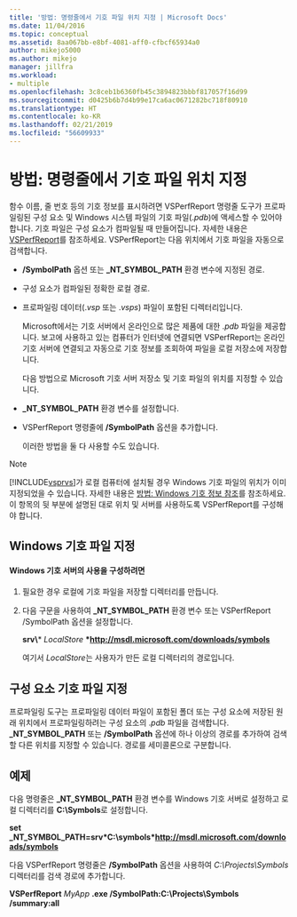 ```yaml
---
title: '방법: 명령줄에서 기호 파일 위치 지정 | Microsoft Docs'
ms.date: 11/04/2016
ms.topic: conceptual
ms.assetid: 8aa067bb-e8bf-4081-aff0-cfbcf65934a0
author: mikejo5000
ms.author: mikejo
manager: jillfra
ms.workload:
- multiple
ms.openlocfilehash: 3c8ceb1b6360fb45c3894823bbbf817057f16d99
ms.sourcegitcommit: d0425b6b7d4b99e17ca6ac0671282bc718f80910
ms.translationtype: HT
ms.contentlocale: ko-KR
ms.lasthandoff: 02/21/2019
ms.locfileid: "56609933"
---
```

# <a name="how-to-specify-symbol-file-locations-from-the-command-line"></a>방법: 명령줄에서 기호 파일 위치 지정
함수 이름, 줄 번호 등의 기호 정보를 표시하려면 VSPerfReport 명령줄 도구가 프로파일링된 구성 요소 및 Windows 시스템 파일의 기호 파일(.*pdb*)에 액세스할 수 있어야 합니다. 기호 파일은 구성 요소가 컴파일될 때 만들어집니다. 자세한 내용은 [VSPerfReport](../profiling/vsperfreport.md)를 참조하세요. VSPerfReport는 다음 위치에서 기호 파일을 자동으로 검색합니다.

- **/SymbolPath** 옵션 또는 **_NT_SYMBOL_PATH** 환경 변수에 지정된 경로.

- 구성 요소가 컴파일된 정확한 로컬 경로.

- 프로파일링 데이터(.*vsp* 또는 .*vsps*) 파일이 포함된 디렉터리입니다.

  Microsoft에서는 기호 서버에서 온라인으로 많은 제품에 대한 .*pdb* 파일을 제공합니다. 보고에 사용하고 있는 컴퓨터가 인터넷에 연결되면 VSPerfReport는 온라인 기호 서버에 연결되고 자동으로 기호 정보를 조회하여 파일을 로컬 저장소에 저장합니다.

  다음 방법으로 Microsoft 기호 서버 저장소 및 기호 파일의 위치를 지정할 수 있습니다.

- **_NT_SYMBOL_PATH** 환경 변수를 설정합니다.

- VSPerfReport 명령줄에 **/SymbolPath** 옵션을 추가합니다.

  이러한 방법을 둘 다 사용할 수도 있습니다.

> [!NOTE]
>  [!INCLUDE[vsprvs](../code-quality/includes/vsprvs_md.md)]가 로컬 컴퓨터에 설치될 경우 Windows 기호 파일의 위치가 이미 지정되었을 수 있습니다. 자세한 내용은 [방법: Windows 기호 정보 참조](../profiling/how-to-reference-windows-symbol-information.md)를 참조하세요. 이 항목의 뒷 부분에 설명된 대로 위치 및 서버를 사용하도록 VSPerfReport를 구성해야 합니다.

## <a name="specify-windows-symbol-files"></a>Windows 기호 파일 지정

#### <a name="to-configure-the-use-of-the-windows-symbol-server"></a>Windows 기호 서버의 사용을 구성하려면

1. 필요한 경우 로컬에 기호 파일을 저장할 디렉터리를 만듭니다.

2. 다음 구문을 사용하여 **_NT_SYMBOL_PATH** 환경 변수 또는 VSPerfReport /SymbolPath 옵션을 설정합니다.

    **srv\\*** *LocalStore* **\*http://msdl.microsoft.com/downloads/symbols**

    여기서 *LocalStore*는 사용자가 만든 로컬 디렉터리의 경로입니다.

## <a name="specify-component-symbol-files"></a>구성 요소 기호 파일 지정
 프로파일링 도구는 프로파일링 데이터 파일이 포함된 폴더 또는 구성 요소에 저장된 원래 위치에서 프로파일링하려는 구성 요소의 .*pdb* 파일을 검색합니다. **_NT_SYMBOL_PATH** 또는 **/SymbolPath** 옵션에 하나 이상의 경로를 추가하여 검색할 다른 위치를 지정할 수 있습니다. 경로를 세미콜론으로 구분합니다.

## <a name="example"></a>예제
 다음 명령줄은 **_NT_SYMBOL_PATH** 환경 변수를 Windows 기호 서버로 설정하고 로컬 디렉터리를 **C:\Symbols**로 설정합니다.

 **set  _NT_SYMBOL_PATH=srv\*C:\symbols\*http://msdl.microsoft.com/downloads/symbols**

 다음 VSPerfReport 명령줄은 **/SymbolPath** 옵션을 사용하여 *C:\Projects\Symbols* 디렉터리를 검색 경로에 추가합니다.

 **VSPerfReport**  *MyApp* **.exe /SymbolPath:C:\Projects\Symbols /summary:all**